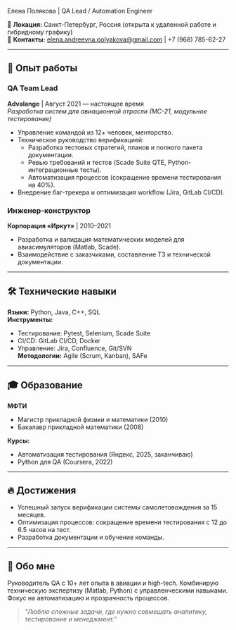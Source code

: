 Елена Полякова | QA Lead / Automation Engineer

📍 **Локация:** Санкт-Петербург, Россия (открыта к удаленной работе и гибридному графику)  
📧 **Контакты:** [elena.andreevna.polyakova@gmail.com](mailto:elena.andreevna.polyakova@gmail.com) | +7 (968) 785-62-27  


---

## 🚀 Опыт работы

### **QA Team Lead**  
**Advalange** | Август 2021 — настоящее время  
*Разработка систем для авиационной отрасли (МС-21, модульное тестирование)*  
- Управление командой из 12+ человек, менторство.  
- Техническое руководство верификацией:  
  - Разработка тестовых стратегий, планов и полного пакета документации.  
  - Ревью требований и тестов (Scade Suite QTE, Python-интеграционные тесты).  
  - Автоматизация процессов (сокращение времени тестирования на 40%).  
- Внедрение баг-трекера и оптимизация workflow (Jira, GitLab CI/CD).  

### **Инженер-конструктор**  
**Корпорация «Иркут»** | 2010–2021  
- Разработка и валидация математических моделей для авиасимуляторов (Matlab, Scade).  
- Взаимодействие с заказчиками, составление ТЗ и технической документации.  

---

## 🛠 Технические навыки  
**Языки:** Python, Java, C++, SQL  
**Инструменты:**  
- Тестирование: Pytest, Selenium, Scade Suite  
- CI/CD: GitLab CI/CD, Docker  
- Управление: Jira, Confluence, Git/SVN  
**Методологии:** Agile (Scrum, Kanban), SAFe  

---

## 🎓 Образование  
**МФТИ**  
- Магистр прикладной физики и математики (2010)  
- Бакалавр прикладной математики (2008)  

**Курсы:**  
- Автоматизация тестирования (Яндекс, 2025, заканчиваю)  
- Python для QA (Coursera, 2022)  

---

## 🔥 Достижения  
- Успешный запуск верификации  системы самолетовождения за 15 месяцев.  
- Оптимизация процессов: сокращение времени тестирования с 12 до 6.5 часов на тест.  
- Разработка документации и обучение команды.  

---

## 💬 Обо мне  
Руководитель QA с 10+ лет опыта в авиации и high-tech. Комбинирую техническую экспертизу (Matlab, Python) с управленческими навыками. Фокус на автоматизацию и прозрачность процессов.  

> *"Люблю сложные задачи, где нужно совмещать аналитику, тестирование и менеджмент."*  
